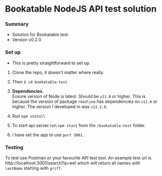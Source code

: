 # Bookatable NodeJS API test solution #

### Summary ###

* Solution for Bookatable test.
* Version v0.2.0

### Set up ###

* This is pretty straightforward to set up. 

1. Clone the repo, it doesn't matter where really.
2. Then `$ cd bookatable-test`
3. **Dependencies**.  
    Ensure version of Node is latest. Should be `v11.0` or higher. This is because the version of 
   package `readline` has dependencies on `v11.0` or higher. 
   The version I developed in was `v12.2.0`.

4. Run `npm install`
5. To start api server run `npm start` from the `/bookatable-test` folder.
6. I have set the app to use `port 3001`.

### Testing ###
 To test use Postman or your favourite API test tool. 
 An example test url is http://localhost:3001/search?q=wel which will return all names with `lastName` starting with `griff`.

